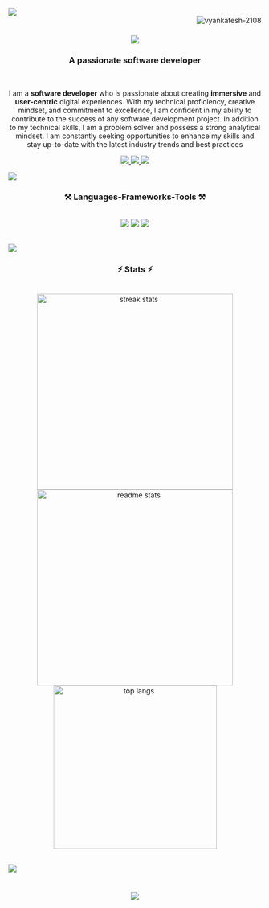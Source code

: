 <img src="https://user-images.githubusercontent.com/73097560/115834477-dbab4500-a447-11eb-908a-139a6edaec5c.gif"><br>
<img align="right" src="https://komarev.com/ghpvc/?username=vyankatesh-2108&label=Profile%20views&color=0e75b6&style=flat" alt="vyankatesh-2108" />

<h1 align="center">
    <img src="https://readme-typing-svg.herokuapp.com/?font=Righteous&size=35&center=true&vCenter=true&width=500&height=70&duration=4000&lines=Hi+There!+👋;+I'm+Vyankatesh+Khetri!;" />
</h1>

<h3 align="center">A passionate software developer</h3>

<br/>

<div align="center">

I am a **software developer** who is passionate about creating **immersive** and **user-centric** digital experiences. With my technical proficiency, creative mindset, and commitment to excellence, I am confident in my ability to contribute to the success of any software development project.
In addition to my technical skills, I am a problem solver and possess a strong analytical mindset. I am constantly seeking opportunities to enhance my skills and stay up-to-date with the latest industry trends and best practices


 </div>
 
<div align="center"> 
  <a href="mailto:vyankateshkhetri07@gmail.com">
    <img src="https://img.shields.io/badge/Gmail-333333?style=for-the-badge&logo=gmail&logoColor=red" />
  </a>
  <a href="https://www.linkedin.com/in/vyankatesh-khetri-55994922b/" target="_blank">
    <img src="https://img.shields.io/badge/LinkedIn-0077B5?style=for-the-badge&logo=linkedin&logoColor=white" target="_blank" />
  </a>
  <a href="" target="_blank">
     <img src="https://img.shields.io/badge/Portfolio-FF5722?style=for-the-badge&logo=todoist&logoColor=white" target="_blank" /> 
  </a>
</div>

<img src="https://user-images.githubusercontent.com/73097560/115834477-dbab4500-a447-11eb-908a-139a6edaec5c.gif"><br>
 
<h3 align="center">⚒️ Languages-Frameworks-Tools ⚒️</h3>
<br/>
<div align="center">
    <img src="https://skillicons.dev/icons?i=c,cpp,java,python,spring" />
    <img src="https://skillicons.dev/icons?i=html,css,tailwindcss,sass,javascript,react,bootstrap" />
    <img src="https://skillicons.dev/icons?i=nodejs,firebase,mongodb,mysql,vscode,github,figma,git,androidstudio,postman" /><br>
</div>
<br/>

<img src="https://user-images.githubusercontent.com/73097560/115834477-dbab4500-a447-11eb-908a-139a6edaec5c.gif"><br>


<h3 align="center">⚡ Stats ⚡</h3>
<br>
<div align=center>
  <img width=390 src="https://github-readme-streak-stats.herokuapp.com/?user=vyankatesh-2108&count_private=true&theme=react&border_radius=10" alt="streak stats"/>
  <img width=390 src="https://github-readme-stats.vercel.app/api?username=vyankatesh-2108&count_private=true&show_icons=true&theme=react&rank_icon=github&border_radius=10" alt="readme stats" />
  <br/>
  <img width=325 align="center" src="https://github-readme-stats.vercel.app/api/top-langs?username=vyankatesh-2108&hide=HTML&langs_count=8&layout=compact&theme=react&border_radius=10&size_weight=0.5&count_weight=0.5&exclude_repo=github-readme-stats" alt="top langs" />
</div>

<br/>

<img src="https://user-images.githubusercontent.com/73097560/115834477-dbab4500-a447-11eb-908a-139a6edaec5c.gif"><br>

<h1 align="center">
    <img src="https://readme-typing-svg.herokuapp.com/?font=Righteous&size=28&center=true&vCenter=true&width=300&height=50&duration=4000&lines=Great+to+meet+you!+🤝;" />
</h1>

<br/>
